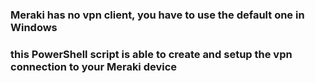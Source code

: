 ### Meraki has no vpn client, you have to use the default one in Windows
### this PowerShell script is able to create and setup the vpn connection to your Meraki device
